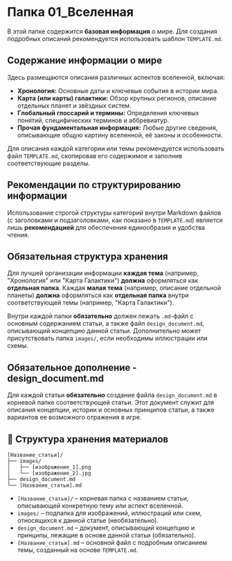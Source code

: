 # Папка 01_Вселенная

В этой папке содержится **базовая информация** о мире. Для создания подробных описаний рекомендуется использовать шаблон `TEMPLATE.md`.

## Содержание информации о мире

Здесь размещаются описания различных аспектов вселенной, включая:

- **Хронология:**  Основные даты и ключевые события в истории мира.
- **Карта (или карты) галактики:** Обзор крупных регионов, описание отдельных планет и звёздных систем.
- **Глобальный глоссарий и термины:**  Определения ключевых понятий, специфических терминов и аббревиатур.
- **Прочая фундаментальная информация:**  Любые другие сведения, описывающие общую картину вселенной, её законы и особенности.

Для описания каждой категории или темы рекомендуется использовать файл `TEMPLATE.md`, скопировав его содержимое и заполнив соответствующие разделы.

## Рекомендации по структурированию информации

Использование строгой структуры категорий внутри Markdown файлов (с заголовками и подзаголовками, как показано в `TEMPLATE.md`) является лишь **рекомендацией** для обеспечения единообразия и удобства чтения.

## Обязательная структура хранения

Для лучшей организации информации **каждая тема** (например, "Хронология" или "Карта Галактики") **должна** оформляться как **отдельная папка**. Каждая **малая тема** (например, описание отдельной планеты) **должна** оформляться как **отдельная папка** внутри соответствующей темы (например, "Карта Галактики").

Внутри каждой папки **обязательно** должен лежать `.md`-файл с основным содержанием статьи, а также файл `design_document.md`, описывающий концепцию данной статьи. Дополнительно может присутствовать папка `images/`, если необходимы иллюстрации или схемы.

## Обязательное дополнение - design_document.md

Для каждой статьи **обязательно** создание файла `design_document.md` в корневой папке соответствующей статьи. Этот документ служит для описания концепции, истории и основных принципов статьи, а также вариантов ее возможного отражения в игре.

## 📁 Структура хранения материалов

```
[Название_статьи]/
├── images/
│   ├── [изображение_1].png
│   └── [изображение_2].jpg
├── design_document.md
└── [Название_статьи].md
```

- `[Название_статьи]/` – корневая папка с названием статьи, описывающей конкретную тему или аспект вселенной.
- `images/` – подпапка для изображений, иллюстраций или схем, относящихся к данной статье (необязательно).
- `design_document.md` – документ, описывающий концепцию и принципы, лежащие в основе данной статьи (обязательно).
- `[Название_статьи].md` – основной файл с подробным описанием темы, созданный на основе `TEMPLATE.md`.
